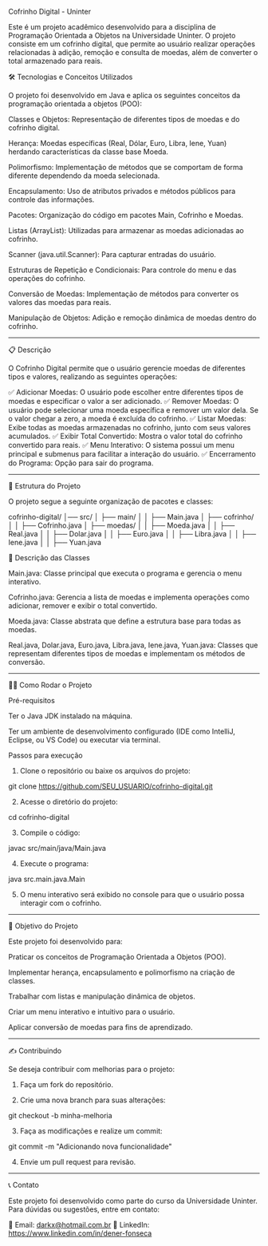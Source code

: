 Cofrinho Digital - Uninter

Este é um projeto acadêmico desenvolvido para a disciplina de Programação Orientada a Objetos na Universidade Uninter. O projeto consiste em um cofrinho digital, que permite ao usuário realizar operações relacionadas à adição, remoção e consulta de moedas, além de converter o total armazenado para reais.

🛠 Tecnologias e Conceitos Utilizados

O projeto foi desenvolvido em Java e aplica os seguintes conceitos da programação orientada a objetos (POO):

Classes e Objetos: Representação de diferentes tipos de moedas e do cofrinho digital.

Herança: Moedas específicas (Real, Dólar, Euro, Libra, Iene, Yuan) herdando características da classe base Moeda.

Polimorfismo: Implementação de métodos que se comportam de forma diferente dependendo da moeda selecionada.

Encapsulamento: Uso de atributos privados e métodos públicos para controle das informações.

Pacotes: Organização do código em pacotes Main, Cofrinho e Moedas.

Listas (ArrayList): Utilizadas para armazenar as moedas adicionadas ao cofrinho.

Scanner (java.util.Scanner): Para capturar entradas do usuário.

Estruturas de Repetição e Condicionais: Para controle do menu e das operações do cofrinho.

Conversão de Moedas: Implementação de métodos para converter os valores das moedas para reais.

Manipulação de Objetos: Adição e remoção dinâmica de moedas dentro do cofrinho.



---

📋 Descrição

O Cofrinho Digital permite que o usuário gerencie moedas de diferentes tipos e valores, realizando as seguintes operações:

✅ Adicionar Moedas: O usuário pode escolher entre diferentes tipos de moedas e especificar o valor a ser adicionado.
✅ Remover Moedas: O usuário pode selecionar uma moeda específica e remover um valor dela. Se o valor chegar a zero, a moeda é excluída do cofrinho.
✅ Listar Moedas: Exibe todas as moedas armazenadas no cofrinho, junto com seus valores acumulados.
✅ Exibir Total Convertido: Mostra o valor total do cofrinho convertido para reais.
✅ Menu Interativo: O sistema possui um menu principal e submenus para facilitar a interação do usuário.
✅ Encerramento do Programa: Opção para sair do programa.


---

📂 Estrutura do Projeto

O projeto segue a seguinte organização de pacotes e classes:

cofrinho-digital/
│── src/
│   ├── main/
│   │   ├── Main.java
│   ├── cofrinho/
│   │   ├── Cofrinho.java
│   ├── moedas/
│   │   ├── Moeda.java
│   │   ├── Real.java
│   │   ├── Dolar.java
│   │   ├── Euro.java
│   │   ├── Libra.java
│   │   ├── Iene.java
│   │   ├── Yuan.java

📌 Descrição das Classes

Main.java: Classe principal que executa o programa e gerencia o menu interativo.

Cofrinho.java: Gerencia a lista de moedas e implementa operações como adicionar, remover e exibir o total convertido.

Moeda.java: Classe abstrata que define a estrutura base para todas as moedas.

Real.java, Dolar.java, Euro.java, Libra.java, Iene.java, Yuan.java: Classes que representam diferentes tipos de moedas e implementam os métodos de conversão.



---

🏃‍♂️ Como Rodar o Projeto

Pré-requisitos

Ter o Java JDK instalado na máquina.

Ter um ambiente de desenvolvimento configurado (IDE como IntelliJ, Eclipse, ou VS Code) ou executar via terminal.


Passos para execução

1. Clone o repositório ou baixe os arquivos do projeto:



git clone https://github.com/SEU_USUARIO/cofrinho-digital.git

2. Acesse o diretório do projeto:



cd cofrinho-digital

3. Compile o código:



javac src/main/java/Main.java

4. Execute o programa:



java src.main.java.Main

5. O menu interativo será exibido no console para que o usuário possa interagir com o cofrinho.




---

🎯 Objetivo do Projeto

Este projeto foi desenvolvido para:

Praticar os conceitos de Programação Orientada a Objetos (POO).

Implementar herança, encapsulamento e polimorfismo na criação de classes.

Trabalhar com listas e manipulação dinâmica de objetos.

Criar um menu interativo e intuitivo para o usuário.

Aplicar conversão de moedas para fins de aprendizado.



---

✍️ Contribuindo

Se deseja contribuir com melhorias para o projeto:

1. Faça um fork do repositório.


2. Crie uma nova branch para suas alterações:

git checkout -b minha-melhoria


3. Faça as modificações e realize um commit:

git commit -m "Adicionando nova funcionalidade"


4. Envie um pull request para revisão.




---

📞 Contato

Este projeto foi desenvolvido como parte do curso da Universidade Uninter. Para dúvidas ou sugestões, entre em contato:

📧 Email: darkx@hotmail.com.br
🔗 LinkedIn: https://www.linkedin.com/in/dener-fonseca
